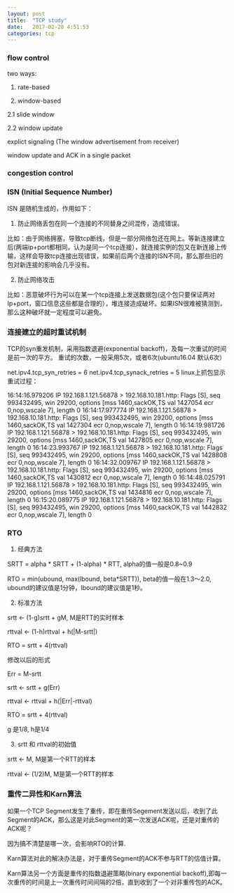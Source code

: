 ```yaml
---
layout: post
title:  "TCP study"
date:   2017-02-20 4:51:53
categories: tcp
---
```


### flow control

two ways:

1. rate-based

2. window-based

2.1 slide window

2.2 window update

  explict signaling (The window advertisement from receiver)
  
  window update and ACK in a single packet
  
### congestion control

### ISN (Initial Sequence Number)

ISN 是随机生成的，作用如下：

1. 防止网络丢包在同一个连接的不同替身之间混传，造成错误。

比如：由于网络拥塞，导致tcp断线，但是一部分网络包还在网上。等新连接建立后(两端ip+port都相同，认为是同一个tcp连接），就连接实例的包又在新连接上传输，这样会导致tcp连接出现错误，如果前后两个连接的ISN不同，那么那些旧的包对新连接的影响会几乎没有。

2. 防止网络攻击

比如：恶意破坏行为可以在某一个tcp连接上发送数据包(这个包只要保证两对 Ip+port，窗口信息这些都是合理的），堆连接造成破坏。如果ISN很难被猜测到，那么这种破坏就一定程度可以避免。

### 连接建立的超时重试机制

TCP的syn重发机制，采用指数退避(exponential backoff)，及每一次重试的时间是前一次的平方。
重试的次数，一般采用5次，或者6次(ubuntu16.04 默认6次）

net.ipv4.tcp_syn_retries = 6
net.ipv4.tcp_synack_retries = 5
linux上抓包显示重试过程：

16:14:16.979206 IP 192.168.1.121.56878 > 192.168.10.181.http: Flags [S], seq 993432495, win 29200, options [mss 1460,sackOK,TS val 1427054 ecr 0,nop,wscale 7], length 0
16:14:17.977774 IP 192.168.1.121.56878 > 192.168.10.181.http: Flags [S], seq 993432495, win 29200, options [mss 1460,sackOK,TS val 1427304 ecr 0,nop,wscale 7], length 0
16:14:19.981726 IP 192.168.1.121.56878 > 192.168.10.181.http: Flags [S], seq 993432495, win 29200, options [mss 1460,sackOK,TS val 1427805 ecr 0,nop,wscale 7], length 0
16:14:23.993767 IP 192.168.1.121.56878 > 192.168.10.181.http: Flags [S], seq 993432495, win 29200, options [mss 1460,sackOK,TS val 1428808 ecr 0,nop,wscale 7], length 0
16:14:32.009767 IP 192.168.1.121.56878 > 192.168.10.181.http: Flags [S], seq 993432495, win 29200, options [mss 1460,sackOK,TS val 1430812 ecr 0,nop,wscale 7], length 0
16:14:48.025791 IP 192.168.1.121.56878 > 192.168.10.181.http: Flags [S], seq 993432495, win 29200, options [mss 1460,sackOK,TS val 1434816 ecr 0,nop,wscale 7], length 0
16:15:20.089775 IP 192.168.1.121.56878 > 192.168.10.181.http: Flags [S], seq 993432495, win 29200, options [mss 1460,sackOK,TS val 1442832 ecr 0,nop,wscale 7], length 0

### RTO

1. 经典方法

SRTT = alpha * SRTT + (1-alpha) * RTT, alpha的值一般是0.8~0.9

RTO = min(ubound, max(lbound, beta*SRTT)), beta的值一般在1.3～2.0, ubound的建议值是1分钟，lbound的建议值是1秒。

2. 标准方法

srtt <- (1-g)srtt + gM, M是RTT的实时样本

rttval <- (1-h)rttval + h(|M-srtt|)

RTO = srtt + 4(rttval)

修改以后的形式

Err = M-srtt

srtt <- srtt + g(Err)

rttval <- rttval + h(|Err|-rttval)

RTO = srtt + 4(rttval)

g 是1/8, h是1/4

3. srtt 和 rttval的初始值

srtt <- M, M是第一个RTT的样本

rttval <- (1/2)M, M是第一个RTT的样本

### 重传二异性和Karn算法

如果一个TCP Segment发生了重传，即在重传Segement发送以后，收到了此Segment的ACK，那么这是对此Segment的第一次发送ACK呢，还是对重传的ACK呢？

因为搞不清楚是哪一次，会影响RTO的计算.

Karn算法对此的解决办法是，对于重传Segment的ACK不参与RTT的估值计算。

Karn算法另一个方面是重传的指数退避策略(binary exponential backoff),即每一次重传的时间是上一次重传时间间隔的2倍，直到收到了一个对非重传包的ACK。



